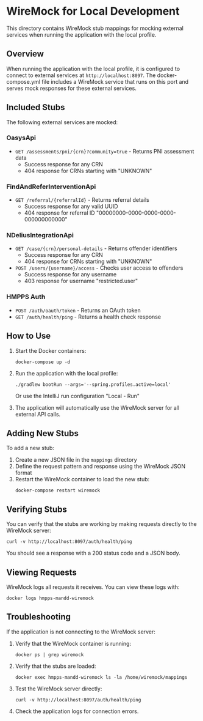 # WireMock for Local Development

This directory contains WireMock stub mappings for mocking external services when running the application with the local profile.

## Overview

When running the application with the local profile, it is configured to connect to external services at `http://localhost:8097`. The docker-compose.yml file includes a WireMock service that runs on this port and serves mock responses for these external services.

## Included Stubs

The following external services are mocked:

### OasysApi
- `GET /assessments/pni/{crn}?community=true` - Returns PNI assessment data
  - Success response for any CRN
  - 404 response for CRNs starting with "UNKNOWN"

### FindAndReferInterventionApi
- `GET /referral/{referralId}` - Returns referral details
  - Success response for any valid UUID
  - 404 response for referral ID "00000000-0000-0000-0000-000000000000"

### NDeliusIntegrationApi
- `GET /case/{crn}/personal-details` - Returns offender identifiers
  - Success response for any CRN
  - 404 response for CRNs starting with "UNKNOWN"
- `POST /users/{username}/access` - Checks user access to offenders
  - Success response for any username
  - 403 response for username "restricted.user"

### HMPPS Auth
- `POST /auth/oauth/token` - Returns an OAuth token
- `GET /auth/health/ping` - Returns a health check response

## How to Use

1. Start the Docker containers:
   ```
   docker-compose up -d
   ```

2. Run the application with the local profile:
   ```
   ./gradlew bootRun --args='--spring.profiles.active=local'
   ```
   
   Or use the IntelliJ run configuration "Local - Run"

3. The application will automatically use the WireMock server for all external API calls.

## Adding New Stubs

To add a new stub:

1. Create a new JSON file in the `mappings` directory
2. Define the request pattern and response using the WireMock JSON format
3. Restart the WireMock container to load the new stub:
   ```
   docker-compose restart wiremock
   ```

## Verifying Stubs

You can verify that the stubs are working by making requests directly to the WireMock server:

```
curl -v http://localhost:8097/auth/health/ping
```

You should see a response with a 200 status code and a JSON body.

## Viewing Requests

WireMock logs all requests it receives. You can view these logs with:

```
docker logs hmpps-mandd-wiremock
```

## Troubleshooting

If the application is not connecting to the WireMock server:

1. Verify that the WireMock container is running:
   ```
   docker ps | grep wiremock
   ```

2. Verify that the stubs are loaded:
   ```
   docker exec hmpps-mandd-wiremock ls -la /home/wiremock/mappings
   ```

3. Test the WireMock server directly:
   ```
   curl -v http://localhost:8097/auth/health/ping
   ```

4. Check the application logs for connection errors.